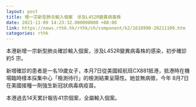 ```yaml
---
layout: post
title: 增一宗新型肺炎輸入個案　涉及L452R變異病毒株
date: 2021-11-09 14:23:32.000000000 +08:00
link: https://news.rthk.hk/rthk/ch/component/k2/1618990-20211109.htm
categories: rthk
---
```


本港新增一宗新型肺炎確診輸入個案，涉及L452R變異病毒株的感染，初步確診約5 宗。

新增確診的患者是一名19歲女子，本月7日從美國經航班CX881抵港，抵港時在機場臨時樣本採集中心「檢測待行」的檢測結果呈陽性。她並無病徵，今年 8月7日在美國接種一劑強生新冠狀病毒病疫苗。

本港過去14天累計報告41宗個案，全屬輸入個案。
